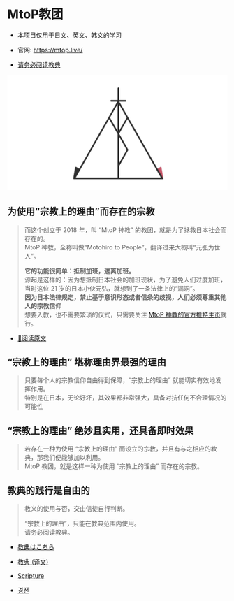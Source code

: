 # MtoP教团

* 本项目仅用于日文、英文、韩文的学习

* 官网: https://mtop.live/

* [请务必阅读教典](#教典的践行是自由的)

![](/Card.png)


## 为使用“宗教上的理由”而存在的宗教

> 而这个创立于 2018 年，叫 “MtoP 神教” 的教团，就是为了拯救日本社会而存在的。  
MtoP 神教，全称叫做“Motohiro to People”，翻译过来大概叫“元弘为世人”。  
>  
>**它的功能很简单：抵制加班，逃离加班。**  
源起是这样的：因为想抵制日本社会的加班现状，为了避免人们过度加班，当时这位 21 岁的日本小伙元弘，就想到了一条法律上的“漏洞”。  
**因为日本法律规定，禁止基于意识形态或者信条的歧视，人们必须尊重其他人的宗教信仰**  
想要入教，也不需要繁琐的仪式，只需要关注 [ MtoP 神教的官方推特主页](https://x.com/free_lance_god?t=L5vDVnYewPjrUHKD7OHkvw&s=09)就行。  

- [🔗阅读原文](https://mp.weixin.qq.com/s/R_T4LimBsW3ewtotoTN3wg)


## “宗教上的理由” 堪称理由界最强的理由

> 只要每个人的宗教信仰自由得到保障，“宗教上的理由” 就能切实有效地发挥作用。  
特别是在日本，无论好坏，其效果都非常强大，具备对抗任何不合理情况的可能性

## “宗教上的理由” 绝妙且实用，还具备即时效果

> 若存在一种为使用 “宗教上的理由” 而设立的宗教，并且有与之相应的教典，那我们便能够加以利用。  
MtoP 教团，就是这样一种为使用 “宗教上的理由” 而存在的宗教。

## 教典的践行是自由的

> 教义的使用与否，交由信徒自行判断。  
>  
> “宗教上的理由”，只能在教典范围内使用。  
请务必阅读教典。

- [教典はこちら](/scriptures/Scripture_ja.md)

- [教典 (译文)](/scriptures/Scripture_zh.md)

- [Scripture](/scriptures/Scripture_en.md)

- [경전](/scriptures/Scripture_ko.md)